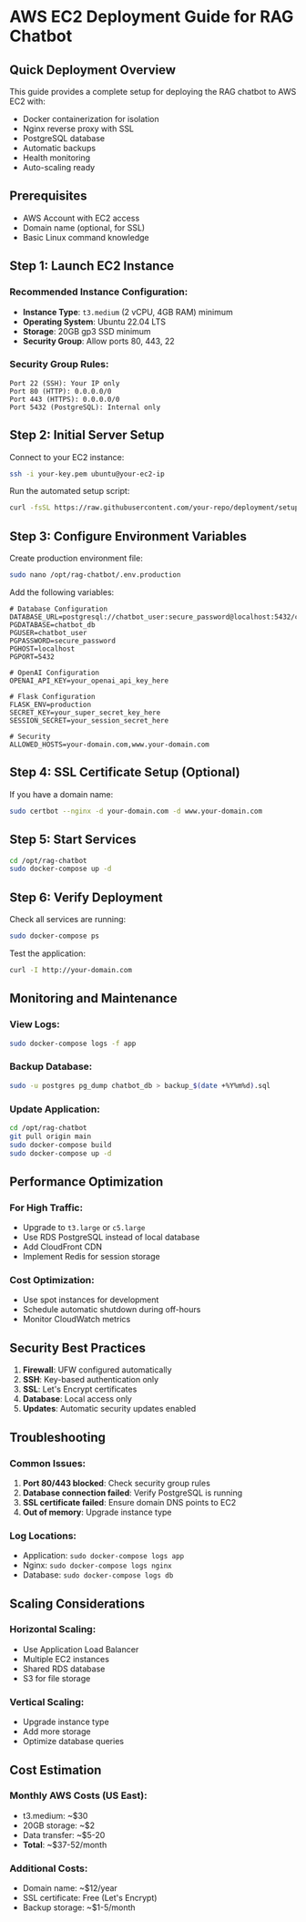 # AWS EC2 Deployment Guide for RAG Chatbot

## Quick Deployment Overview

This guide provides a complete setup for deploying the RAG chatbot to AWS EC2 with:
- Docker containerization for isolation
- Nginx reverse proxy with SSL
- PostgreSQL database
- Automatic backups
- Health monitoring
- Auto-scaling ready

## Prerequisites

- AWS Account with EC2 access
- Domain name (optional, for SSL)
- Basic Linux command knowledge

## Step 1: Launch EC2 Instance

### Recommended Instance Configuration:
- **Instance Type**: `t3.medium` (2 vCPU, 4GB RAM) minimum
- **Operating System**: Ubuntu 22.04 LTS
- **Storage**: 20GB gp3 SSD minimum
- **Security Group**: Allow ports 80, 443, 22

### Security Group Rules:
```
Port 22 (SSH): Your IP only
Port 80 (HTTP): 0.0.0.0/0
Port 443 (HTTPS): 0.0.0.0/0
Port 5432 (PostgreSQL): Internal only
```

## Step 2: Initial Server Setup

Connect to your EC2 instance:
```bash
ssh -i your-key.pem ubuntu@your-ec2-ip
```

Run the automated setup script:
```bash
curl -fsSL https://raw.githubusercontent.com/your-repo/deployment/setup.sh | bash
```

## Step 3: Configure Environment Variables

Create production environment file:
```bash
sudo nano /opt/rag-chatbot/.env.production
```

Add the following variables:
```env
# Database Configuration
DATABASE_URL=postgresql://chatbot_user:secure_password@localhost:5432/chatbot_db
PGDATABASE=chatbot_db
PGUSER=chatbot_user
PGPASSWORD=secure_password
PGHOST=localhost
PGPORT=5432

# OpenAI Configuration
OPENAI_API_KEY=your_openai_api_key_here

# Flask Configuration
FLASK_ENV=production
SECRET_KEY=your_super_secret_key_here
SESSION_SECRET=your_session_secret_here

# Security
ALLOWED_HOSTS=your-domain.com,www.your-domain.com
```

## Step 4: SSL Certificate Setup (Optional)

If you have a domain name:
```bash
sudo certbot --nginx -d your-domain.com -d www.your-domain.com
```

## Step 5: Start Services

```bash
cd /opt/rag-chatbot
sudo docker-compose up -d
```

## Step 6: Verify Deployment

Check all services are running:
```bash
sudo docker-compose ps
```

Test the application:
```bash
curl -I http://your-domain.com
```

## Monitoring and Maintenance

### View Logs:
```bash
sudo docker-compose logs -f app
```

### Backup Database:
```bash
sudo -u postgres pg_dump chatbot_db > backup_$(date +%Y%m%d).sql
```

### Update Application:
```bash
cd /opt/rag-chatbot
git pull origin main
sudo docker-compose build
sudo docker-compose up -d
```

## Performance Optimization

### For High Traffic:
- Upgrade to `t3.large` or `c5.large`
- Use RDS PostgreSQL instead of local database
- Add CloudFront CDN
- Implement Redis for session storage

### Cost Optimization:
- Use spot instances for development
- Schedule automatic shutdown during off-hours
- Monitor CloudWatch metrics

## Security Best Practices

1. **Firewall**: UFW configured automatically
2. **SSH**: Key-based authentication only
3. **SSL**: Let's Encrypt certificates
4. **Database**: Local access only
5. **Updates**: Automatic security updates enabled

## Troubleshooting

### Common Issues:

1. **Port 80/443 blocked**: Check security group rules
2. **Database connection failed**: Verify PostgreSQL is running
3. **SSL certificate failed**: Ensure domain DNS points to EC2
4. **Out of memory**: Upgrade instance type

### Log Locations:
- Application: `sudo docker-compose logs app`
- Nginx: `sudo docker-compose logs nginx`
- Database: `sudo docker-compose logs db`

## Scaling Considerations

### Horizontal Scaling:
- Use Application Load Balancer
- Multiple EC2 instances
- Shared RDS database
- S3 for file storage

### Vertical Scaling:
- Upgrade instance type
- Add more storage
- Optimize database queries

## Cost Estimation

### Monthly AWS Costs (US East):
- t3.medium: ~$30
- 20GB storage: ~$2
- Data transfer: ~$5-20
- **Total**: ~$37-52/month

### Additional Costs:
- Domain name: ~$12/year
- SSL certificate: Free (Let's Encrypt)
- Backup storage: ~$1-5/month